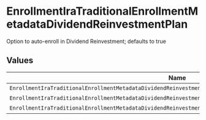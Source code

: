 # EnrollmentIraTraditionalEnrollmentMetadataDividendReinvestmentPlan

Option to auto-enroll in Dividend Reinvestment; defaults to true


## Values

| Name                                                                                                          | Value                                                                                                         |
| ------------------------------------------------------------------------------------------------------------- | ------------------------------------------------------------------------------------------------------------- |
| `EnrollmentIraTraditionalEnrollmentMetadataDividendReinvestmentPlanAutoEnrollDividendReinvestmentUnspecified` | AUTO_ENROLL_DIVIDEND_REINVESTMENT_UNSPECIFIED                                                                 |
| `EnrollmentIraTraditionalEnrollmentMetadataDividendReinvestmentPlanDividendReinvestmentEnroll`                | DIVIDEND_REINVESTMENT_ENROLL                                                                                  |
| `EnrollmentIraTraditionalEnrollmentMetadataDividendReinvestmentPlanDividendReinvestmentDecline`               | DIVIDEND_REINVESTMENT_DECLINE                                                                                 |